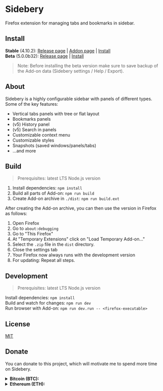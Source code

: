 # Sidebery

Firefox extension for managing tabs and bookmarks in sidebar.

## Install

**Stable** (4.10.2):
 [Release page](https://github.com/mbnuqw/sidebery/releases/tag/v4.10.2) |
 [Addon page](https://addons.mozilla.org/firefox/addon/sidebery/) |
 [Install](https://addons.mozilla.org/firefox/downloads/file/3994928/sidebery-4.10.2.xpi)  
**Beta** (5.0.0b32):
 [Release page](https://github.com/mbnuqw/sidebery/releases/tag/v5.0.0b32) |
 [Install](https://github.com/mbnuqw/sidebery/releases/download/v5.0.0b32/sidebery-5.0.0b32.xpi)

> Note: Before installing the beta version make sure to save backup of the Add-on data (Sidebery settings / Help / Export).

## About

Sidebery is a highly configurable sidebar with panels of different types. Some of the key features:

- Vertical tabs panels with tree or flat layout
- Bookmarks panels
- (v5) History panel
- (v5) Search in panels
- Customizable context menu
- Customizable styles
- Snapshots (saved windows/panels/tabs)
- ...and more

## Build

> Prerequisites: latest LTS Node.js version

1. Install dependencies: `npm install`
2. Build all parts of Add-on: `npm run build`
3. Create Add-on archive in `./dist`: `npm run build.ext`

After creating the Add-on archive, you can then use the version in Firefox as follows:

1. Open Firefox
2. Go to `about:debugging`
3. Go to "This Firefox"
4. At "Temporary Extensions" click on "Load Temporary Add-on..."
5. Select the `.zip` file in the `dist` directory.
6. Close the settings tab
7. Your Firefox now always runs with the development version
8. For updating: Repeat all steps.

## Development

> Prerequisites: latest LTS Node.js version

Install dependencies: `npm install`  
Build and watch for changes: `npm run dev`  
Run browser with Add-on: `npm run dev.run -- <firefox-executable>`

## License

[MIT](./LICENSE)

## Donate

You can donate to this project, which will motivate me to spend more time on Sidebery.

<details><summary><b> Bitcoin (BTC): </b></summary>

```
bc1q2drx3x5pfl0c68urwztvjrwgksg9u3l7mn4g4m
```
![btc-bc1q2drx3x5pfl0c68urwztvjrwgksg9u3l7mn4g4m](https://user-images.githubusercontent.com/6276694/215584021-b1eee3ab-ca62-4a81-acb4-cd69c27c734a.png)

</details>

<details><summary><b> Ethereum (ETH): </b></summary>

```
0x11667D20AB328194AEEc68F9385CCcf713607929
```
![eth-0x11667D20AB328194AEEc68F9385CCcf713607929](https://user-images.githubusercontent.com/6276694/215587549-39505f92-0f80-43ec-bec1-42bf8cd570c4.png)

</details>
